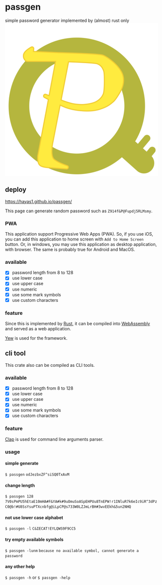 # passgen
simple password generator implemented by (almost) rust only
![logo](/static/passgen.png)

## deploy
https://hayas1.github.io/passgen/

This page can generate random password such as `Z914f&P@Fupdj5RLMsmy`.

### PWA
This application support Progressive Web Apps (PWA).
So, if you use iOS, you can add this application to home screen with `Add to Home Screen` button.
Or, in windows, you may use this application as desktop application, with browser.
The same is probably true for Android and MacOS.
### available
- [x] password length from 8 to 128
- [x] use lower case
- [x] use upper case
- [x] use numeric
- [x] use some mark symbols
- [x] use custom characters

### feature
Since this is implemented by [Rust](https://github.com/rust-lang/rust),
it can be compiled into [WebAssembly](https://webassembly.org/) and served as a web application.

[Yew](https://yew.rs/docs/) is used for the framework.

## cli tool
This crate also can be compiled as CLI tools.

### available
- [x] password length from 8 to 128
- [x] use lower case
- [x] use upper case
- [x] use numeric
- [x] use some mark symbols
- [x] use custom characters

### feature
[Clap](https://github.com/clap-rs/clap) is used for command line arguments parser.

### usage
#### simple generate
`$ passgen`
`odJezbxZF^siSQ0TxAvM`
#### change length
`$ passgen 128`
`7V0sPmPU5hEtaE10mHA#F&YA#k#9uOmuSoASpEHPUu8TnEPW!r1INluR7k6eIc9iR^3dPzC0@b!#U8SsYsuPTXcnbfg@iLpCP@s733W0LZJmLrBH#3wvEEkh&5un2NHQ`
#### not use lower case alphabet
`$ passgen -l`
`C&IECAT!EYLQWS9F9CC5`
#### try empty available symbols
`$ passgen -lunm`
`because no available symbol, cannot generate a password`
#### any other help
`$ passgen -h` or `$ passgen -help`
